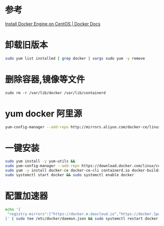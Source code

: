 # 参考

[Install Docker Engine on CentOS | Docker Docs](https://docs.docker.com/engine/install/centos/)

# 卸载旧版本

```sh
sudo yum list installed | grep docker | xargs sudo yum -y remove
```


# 删除容器,镜像等文件

```shell
sudo rm -r /var/lib/docker /var/lib/containerd
```

# yum docker 阿里源

```sh
yum-config-manager --add-repo http://mirrors.aliyun.com/docker-ce/linux/centos/docker-ce.repo
```

# 一键安装

```sh
sudo yum install -y yum-utils && 
sudo yum-config-manager --add-repo https://download.docker.com/linux/centos/docker-ce.repo  &&
sudo yum -y install docker-ce docker-ce-cli containerd.io docker-buildx-plugin docker-compose-plugin &&
sudo systemctl start docker && sudo systemctl enable docker
```

# 配置加速器

```sh
echo '{
 "registry-mirrors":["https://docker.m.daocloud.io","https://docker.1panel.live"]
}' | sudo tee /etc/docker/daemon.json && sudo systemctl restart docker
```

